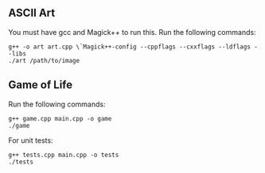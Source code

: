 ## ASCII Art
You must have gcc and Magick++ to run this.
Run the following commands:
```
g++ -o art art.cpp \`Magick++-config --cppflags --cxxflags --ldflags --libs
./art /path/to/image
```

## Game of Life
Run the following commands:
```
g++ game.cpp main.cpp -o game
./game
```
For unit tests:
```
g++ tests.cpp main.cpp -o tests
./tests
```
